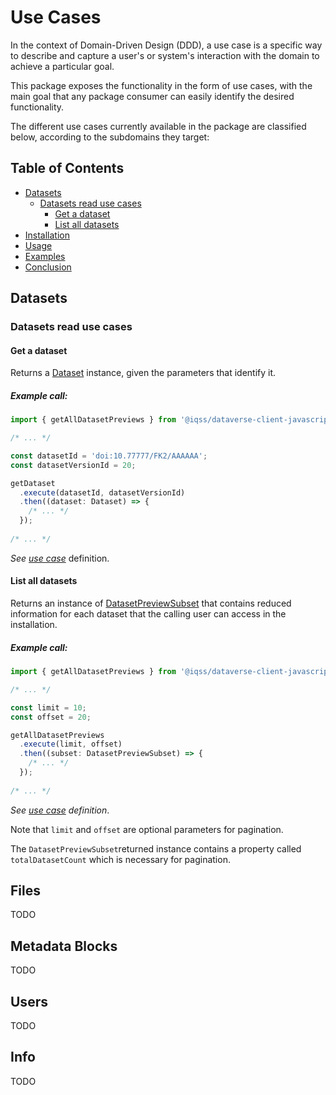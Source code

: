 # Use Cases

In the context of Domain-Driven Design (DDD), a use case is a specific way to describe and capture a user's or system's interaction with the domain to achieve a particular goal. 

This package exposes the functionality in the form of use cases, with the main goal that any package consumer can easily identify the desired functionality.

The different use cases currently available in the package are classified below, according to the subdomains they target:

## Table of Contents

- [Datasets](#Datasets)
  - [Datasets read use cases](#datasets-read-use-cases)
    - [Get a dataset](#get-a-dataset)
    - [List all datasets](#list-all-datasets)
- [Installation](#installation)
- [Usage](#usage)
- [Examples](#examples)
- [Conclusion](#conclusion)

## Datasets

### Datasets read use cases

#### Get a dataset

Returns a [Dataset](../src/datasets/domain/models/Dataset.ts) instance, given the parameters that identify it.

##### Example call:

````typescript
import { getAllDatasetPreviews } from '@iqss/dataverse-client-javascript'

/* ... */

const datasetId = 'doi:10.77777/FK2/AAAAAA';
const datasetVersionId = 20;

getDataset
  .execute(datasetId, datasetVersionId)
  .then((dataset: Dataset) => {
    /* ... */
  });
  
/* ... */
````

*See [use case](../src/datasets/domain/useCases/GetDataset.ts)* definition.


#### List all datasets

Returns an instance of [DatasetPreviewSubset](../src/datasets/domain/models/DatasetPreviewSubset.ts) that contains reduced information for each dataset that the calling user can access in the installation.

##### Example call:

````typescript
import { getAllDatasetPreviews } from '@iqss/dataverse-client-javascript'

/* ... */

const limit = 10;
const offset = 20;

getAllDatasetPreviews
  .execute(limit, offset)
  .then((subset: DatasetPreviewSubset) => {
    /* ... */
  });
  
/* ... */
````

*See [use case](../src/datasets/domain/useCases/GetAllDatasetPreviews.ts) definition*.

Note that `limit` and `offset` are optional parameters for pagination.

The `DatasetPreviewSubset`returned instance contains a property called `totalDatasetCount` which is necessary for pagination.

## Files

TODO

## Metadata Blocks

TODO

## Users

TODO

## Info

TODO
